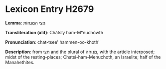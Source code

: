 # Lexicon Entry H2679

**Lemma**: חֲצִי הַמְּנֻחוֹת

**Transliteration (xlit)**: Chătsîy ham-Mᵉnuchôwth

**Pronunciation**: chat-tsee' hammen-oo-khoth'

**Description**:
from חֵצִי and the plural of מְנוּחָה, with the article interposed; midst of the resting-places; Chatsi-ham-Menuchoth, an Israelite; half of the Manahethites.

